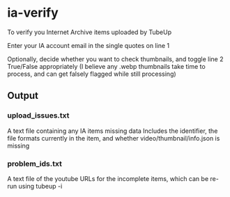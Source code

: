 # ia-verify

To verify you Internet Archive items uploaded by TubeUp

Enter your IA account email in the single quotes on line 1

Optionally, decide whether you want to check thumbnails, and toggle line 2 True/False appropriately
(I believe any .webp thumbnails take time to process, and can get falsely flagged while still processing)


## Output

### upload_issues.txt
A text file containing any IA items missing data
Includes the identifier, the file formats currently in the item, and whether video/thumbnail/info.json is missing

### problem_ids.txt
A text file of the youtube URLs for the incomplete items, which can be re-run using tubeup -i
